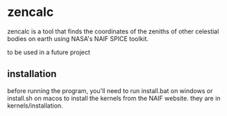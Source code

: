 # zencalc
zencalc is a tool that finds the coordinates of the zeniths of other celestial bodies on earth using NASA's NAIF SPICE toolkit. 

to be used in a future project

## installation

before running the program, you'll need to run install.bat on windows or install.sh on macos to install the kernels from the NAIF website. they are in  kernels/installation.
